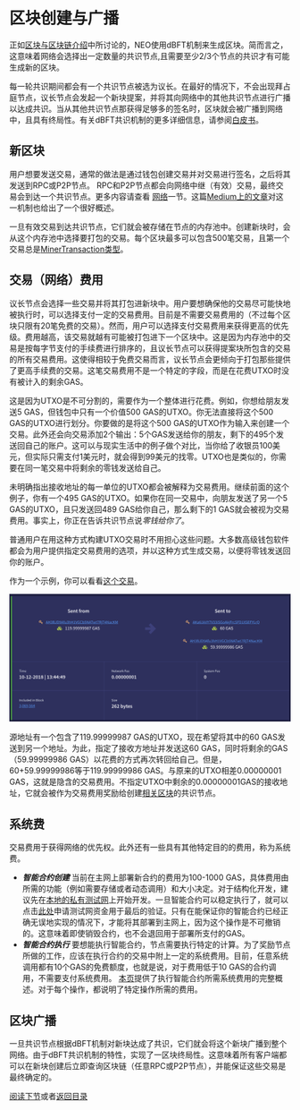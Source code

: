 # 区块创建与广播

正如[区块与区块链介绍](1-Introduction_to_blocks_and_blockchain.md)中所讨论的，NEO使用dBFT机制来生成区块。简而言之，这意味着网络会选择出一定数量的共识节点,且需要至少2/3个节点的共识才有可能生成新的区块。

每一轮共识期间都会有一个共识节点被选为议长。在最好的情况下，不会出现拜占庭节点，议长节点会发起一个新块提案，并将其向网络中的其他共识节点进行广播以达成共识。当从其他共识节点那获得足够多的签名时，区块就会被广播到网络中，且具有终局性。有关dBFT共识机制的更多详细信息，请参阅[白皮书](https://docs.neo.org/en-us/basic/consensus/whitepaper.html)。

## 新区块

用户想要发送交易，通常的做法是通过钱包创建交易并对交易进行签名，之后将其发送到RPC或P2P节点。 RPC和P2P节点都会向网络中继（有效）交易，最终交易会到达一个共识节点。更多内容请查看  [网络](../5-network/1-Introduction_to_the_NEO_network_protocol.md)一节。这篇[Medium上的文章](https://medium.com/neoresearch/understanding-neo-network-in-five-pictures-e51b7c19d6e0)对这一机制也给出了一个很好概述。

一旦有效交易到达共识节点，它们就会被存储在节点的内存池中。创建新块时，会从这个内存池中选择要打包的交易。每个区块最多可以包含500笔交易，且第一个交易总是[MinerTransaction类型](../3-transactions/3-NEO_transaction_types.md)。

## 交易（网络）费用

议长节点会选择一些交易并将其打包进新块中。用户要想确保他的交易尽可能快地被执行时，可以选择支付一定的交易费用。目前是不需要交易费用的（不过每个区块只限有20笔免费的交易）。然而，用户可以选择支付交易费用来获得更高的优先级。费用越高，该交易就越有可能被打包进下一个区块中。这是因为内存池中的交易是按每字节支付的手续费进行排序的，且议长节点可以获得提案块所包含的交易的所有交易费用。这使得相较于免费交易而言，议长节点会更倾向于打包那些提供了更高手续费的交易。这笔交易费用不是一个特定的字段，而是在花费UTXO时没有被计入的剩余GAS。

这是因为UTXO是不可分割的，需要作为一个整体进行花费。例如，你想给朋友发送5 GAS，但钱包中只有一个价值500 GAS的UTXO。你无法直接将这个500 GAS的UTXO进行划分。你要做的是将这个500 GAS的UTXO作为输入来创建一个交易。此外还会向交易添加2个输出：5个GAS发送给你的朋友，剩下的495个发送回自己的账户。这可以与现实生活中的例子做个对比，当你给了收银员100美元，但实际只需支付1美元时，就会得到99美元的找零。UTXO也是类似的，你需要在同一笔交易中将剩余的零钱发送给自己。

未明确指出接收地址的每一单位的UTXO都会被解释为交易费用。继续前面的这个例子，你有一个495 GAS的UTXO。如果你在同一交易中，向朋友发送了另一个5 GAS的UTXO，且只发送回489 GAS给你自己，那么剩下的1 GAS就会被视为交易费用。事实上，你正在告诉共识节点说*零钱给你了*。

普通用户在用这种方式构建UTXO交易时不用担心这些问题。大多数高级钱包软件都会为用户提供指定交易费用的选项，并以这种方式生成交易，以便将零钱发送回你的账户。

作为一个示例，你可以看看[这个交易](https://neoscan.io/transaction/80b963d68c0f3d65c0e906057f7517a17ef7dcc1b29e2a79205e4aa235131f95)。

![费用交易示例](txn-with-fee.png)

源地址有一个包含了119.99999987 GAS的UTXO，现在希望将其中的60 GAS发送到另一个地址。为此，指定了接收方地址并发送这60 GAS，同时将剩余的GAS（59.99999986 GAS）以花费的方式再次转回给自己。但是，60+59.99999986等于119.99999986 GAS。与原来的UTXO相差0.00000001 GAS，这就是隐含的交易费用。不指定UTXO中剩余的0.00000001GAS的接收地址，它就会被作为交易费用奖励给创建[相关区块](https://neoscan.io/block/eabb36acfb055592afb06786f831390762000a9aa669016d27eb031f41e14a07)的共识节点。

## 系统费

交易费用于获得网络的优先权。此外还有一些具有其他特定目的的费用，称为系统费。
 -  ***智能合约创建*** 当前在主网上部署新合约的费用为100-1000 GAS，具体费用由所需的功能（例如需要存储或者动态调用）和大小决定。对于结构化开发，建议先在[本地的私有测试网](https://github.com/CityOfZion/neo-local)上开始开发。一旦智能合约可以稳定执行了，就可以点击[此处](https://neo.org/testcoin/apply)申请测试网资金用于最后的验证。只有在能保证你的智能合约已经正确无误地实现的情况下，才能将其部署到主网上，因为这个操作是不可撤销的。这意味着即使销毁合约，也不会退回用于部署所支付的GAS。
 -  ***智能合约执行*** 要想能执行智能合约，节点需要执行特定的计算。为了奖励节点所做的工作，应该在执行合约的交易中附上一定的系统费用。目前，任意系统调用都有10个GAS的免费额度，也就是说，对于费用低于10 GAS的合约调用，不需要支付系统费用。 [本页](https://docs.neo.org/en-us/sc/systemfees.html)提供了执行智能合约所需系统费用的完整概述。对于每个操作，都说明了特定操作所需的费用。

## 区块广播

一旦共识节点根据dBFT机制对新块达成了共识，它们就会将这个新块广播到整个网络。由于dBFT共识机制的特性，实现了一区块终局性。这意味着所有客户端都可以在新块创建后立即查询区块链（任意RPC或P2P节点），并能保证这些交易是最终确定的。

[阅读下节](4-Block_validation_processing.md)或者[返回目录](../index.md)